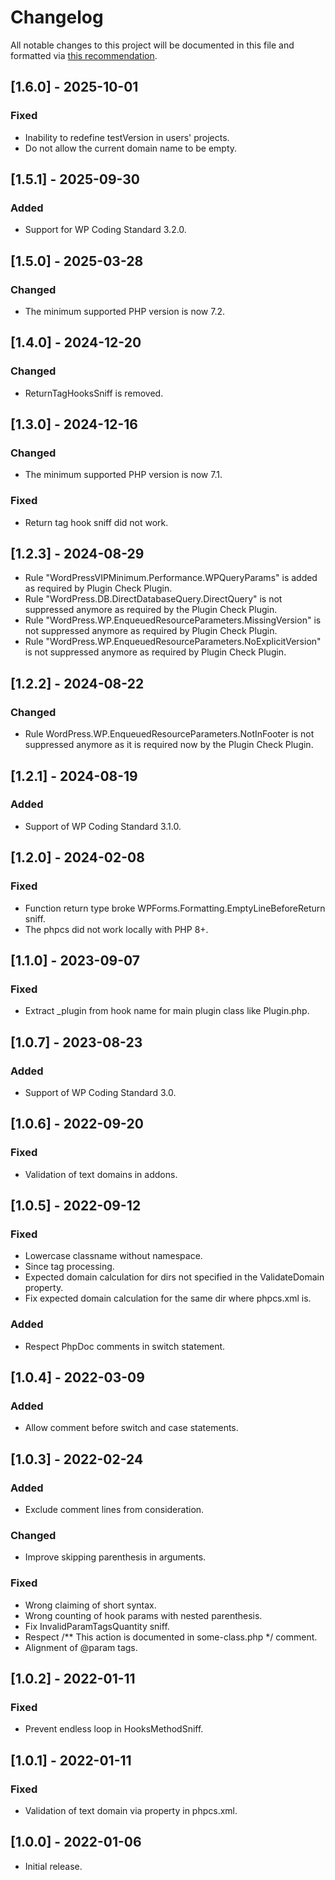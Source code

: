 # Changelog
All notable changes to this project will be documented in this file and formatted via [this recommendation](https://keepachangelog.com/).

## [1.6.0] - 2025-10-01
### Fixed
- Inability to redefine testVersion in users' projects.
- Do not allow the current domain name to be empty.

## [1.5.1] - 2025-09-30
### Added
- Support for WP Coding Standard 3.2.0.

## [1.5.0] - 2025-03-28
### Changed
- The minimum supported PHP version is now 7.2.

## [1.4.0] - 2024-12-20
### Changed
- ReturnTagHooksSniff is removed.

## [1.3.0] - 2024-12-16
### Changed
- The minimum supported PHP version is now 7.1.

### Fixed
- Return tag hook sniff did not work.

## [1.2.3] - 2024-08-29
- Rule "WordPressVIPMinimum.Performance.WPQueryParams" is added as required by Plugin Check Plugin.
- Rule "WordPress.DB.DirectDatabaseQuery.DirectQuery" is not suppressed anymore as required by the Plugin Check Plugin.
- Rule "WordPress.WP.EnqueuedResourceParameters.MissingVersion" is not suppressed anymore as required by Plugin Check Plugin.
- Rule "WordPress.WP.EnqueuedResourceParameters.NoExplicitVersion" is not suppressed anymore as required by Plugin Check Plugin.

## [1.2.2] - 2024-08-22
### Changed
- Rule WordPress.WP.EnqueuedResourceParameters.NotInFooter is not suppressed anymore as it is required now by the Plugin Check Plugin.

## [1.2.1] - 2024-08-19
### Added
- Support of WP Coding Standard 3.1.0.

## [1.2.0] - 2024-02-08
### Fixed
- Function return type broke WPForms.Formatting.EmptyLineBeforeReturn sniff.
- The phpcs did not work locally with PHP 8+.

## [1.1.0] - 2023-09-07
### Fixed
- Extract _plugin from hook name for main plugin class like Plugin.php.

## [1.0.7] - 2023-08-23
### Added
- Support of WP Coding Standard 3.0.

## [1.0.6] - 2022-09-20
### Fixed
- Validation of text domains in addons.

## [1.0.5] - 2022-09-12
### Fixed
- Lowercase classname without namespace.
- Since tag processing.
- Expected domain calculation for dirs not specified in the ValidateDomain property.
- Fix expected domain calculation for the same dir where phpcs.xml is.

### Added
- Respect PhpDoc comments in switch statement.

## [1.0.4] - 2022-03-09
### Added
- Allow comment before switch and case statements.

## [1.0.3] - 2022-02-24
### Added
- Exclude comment lines from consideration.

### Changed
- Improve skipping parenthesis in arguments.

### Fixed
- Wrong claiming of short syntax.
- Wrong counting of hook params with nested parenthesis.
- Fix InvalidParamTagsQuantity sniff.
- Respect /** This action is documented in some-class.php */ comment.
- Alignment of @param tags.

## [1.0.2] - 2022-01-11
### Fixed
- Prevent endless loop in HooksMethodSniff.

## [1.0.1] - 2022-01-11
### Fixed
- Validation of text domain via property in phpcs.xml.

## [1.0.0] - 2022-01-06
- Initial release.
